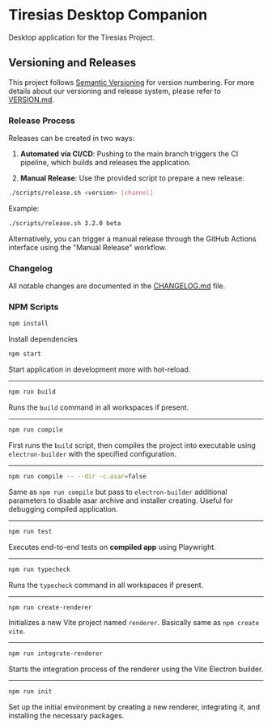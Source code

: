# Tiresias Desktop Companion

Desktop application for the Tiresias Project.

## Versioning and Releases

This project follows [Semantic Versioning](https://semver.org/) for version numbering. For more details about our versioning and release system, please refer to [VERSION.md](VERSION.md).

### Release Process

Releases can be created in two ways:

1. **Automated via CI/CD**: Pushing to the main branch triggers the CI pipeline, which builds and releases the application.

2. **Manual Release**: Use the provided script to prepare a new release:

```sh
./scripts/release.sh <version> [channel]
```

Example:
```sh
./scripts/release.sh 3.2.0 beta
```

Alternatively, you can trigger a manual release through the GitHub Actions interface using the "Manual Release" workflow.

### Changelog

All notable changes are documented in the [CHANGELOG.md](CHANGELOG.md) file.

### NPM Scripts

```sh
npm install
```
Install dependencies

```sh
npm start
```
Start application in development more with hot-reload.

---
```sh
npm run build
```
Runs the `build` command in all workspaces if present.

---
```sh
npm run compile
```
First runs the `build` script,
then compiles the project into executable using `electron-builder` with the specified configuration.

---
```sh
npm run compile -- --dir -c.asar=false
```
Same as `npm run compile` but pass to `electron-builder` additional parameters to disable asar archive and installer
creating.
Useful for debugging compiled application.

---
```sh
npm run test
```
Executes end-to-end tests on **compiled app** using Playwright.

---
```sh
npm run typecheck
```
Runs the `typecheck` command in all workspaces if present.

---
```sh
npm run create-renderer
```
Initializes a new Vite project named `renderer`. Basically same as `npm create vite`.

---
```sh
npm run integrate-renderer
```
Starts the integration process of the renderer using the Vite Electron builder.

---
```sh
npm run init
```
Set up the initial environment by creating a new renderer, integrating it, and installing the necessary packages.
